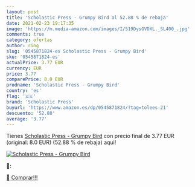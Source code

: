 ```yaml
---
layout: post
title: 'Scholastic Press - Grumpy Bird al 52.88 % de rebaja'
date: 2021-02-23 19:17:35
image: 'https://m.media-amazon.com/images/I/519DysGVDXL._SL400_.jpg'
comments: true
category: ofertas
author: ring
slug: '0545871824-es Scholastic Press - Grumpy Bird'
sku: '0545871824-es'
actualPrice: 3.77 EUR
currency: EUR
price: 3.77
comparePrice: 8.0 EUR
prodname: 'Scholastic Press - Grumpy Bird'
country: 'es'
flag: '🇪🇸'
brand: 'Scholastic Press'
buyurl: 'https://www.amazon.es/dp/0545871824/?tag=tolees-21'
descuento: '52.88'
average: '3.77'
---
```


Tienes [Scholastic Press - Grumpy Bird](https://www.amazon.es/dp/0545871824/?tag=tolees-21) con precio final de  3.77 EUR (original: 8.0 EUR) (52.88 %  de rebaja) aqui!

[![Scholastic Press - Grumpy Bird](https://m.media-amazon.com/images/I/519DysGVDXL._SL400_.jpg)](https://www.amazon.es/dp/0545871824/?tag=tolees-21)

🔎:


[🛒 Comprar!!!](https://www.amazon.es/dp/0545871824/?tag=tolees-21)
